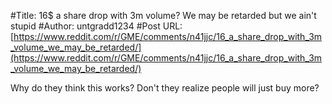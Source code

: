 #Title: 16$ a share drop with 3m volume? We may be retarded but we ain't stupid
#Author: untgradd1234
#Post URL: [https://www.reddit.com/r/GME/comments/n41jjc/16_a_share_drop_with_3m_volume_we_may_be_retarded/](https://www.reddit.com/r/GME/comments/n41jjc/16_a_share_drop_with_3m_volume_we_may_be_retarded/)


Why do they think this works? Don't they realize people will just buy more?